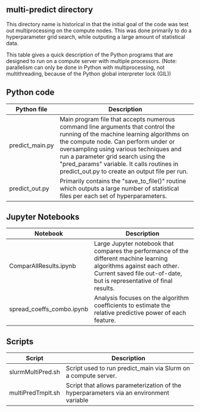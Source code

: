 ## multi-predict directory
This directory name is historical in that the initial goal of the code was
test out multiprocessing on the compute nodes. This was done primarily to 
do a hyperparameter grid search, while outputing a large amount of 
statistical data.

This table gives a quick description of the Python programs that are designed
to run on a compute server with multiple processors. (Note: parallelism can 
only be done in Python with multiprocessing, not multithreading, because of
the Python global interpreter lock (GIL))

## Python code
| Python file     | Description |
|-----------------|-------------|
| predict_main.py | Main program file that accepts numerous command line arguments that control the running of the machine learning algorithms on the compute node. Can perform under or oversampling using various techniques and run a parameter grid search using the "pred_params" variable. It calls routines in predict_out.py to create an output file per run.|
| predict_out.py  | Primarily contains the "save_to_file()" routine which outputs a large number of statistical files per each set of hyperparameters. |

## Jupyter Notebooks
| Notebook | Description|
|----------|------------|
|ComparAllResults.ipynb | Large Jupyter notebook that compares the performance of the different machine learning algorithms against each other. Current saved file out-of-date, but is representative of final results.  
| spread_coeffs_combo.ipynb | Analysis focuses on the algorithm coefficients to estimate the relative predictive power of each feature. |

## Scripts
| Script | Description|
|--------|------------|
| slurmMultiPred.sh | Script used to run predict_main via Slurm on a compute server.|
| multiPredTmplt.sh | Script that allows parameterization of the hyperparameters via an environment variable |
